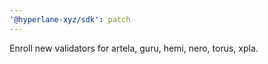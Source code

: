 ```yaml
---
'@hyperlane-xyz/sdk': patch
---
```


Enroll new validators for artela, guru, hemi, nero, torus, xpla.
